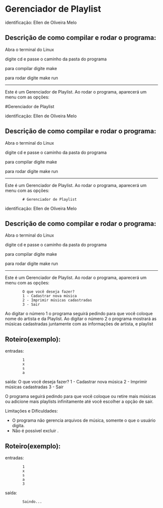 # Gerenciador de Playlist

identificação: Ellen de Oliveira Melo

Descrição de como compilar e rodar o programa:
-

Abra o terminal do Linux

digite cd e passe o caminho da pasta do programa

para compilar digite make

para rodar digite make run

--------------------------------------------

Este é um Gerenciador de Playlist. Ao rodar o programa, aparecerá um menu com as opções:

#Gerenciador de Playlist

identificação: Ellen de Oliveira Melo

Descrição de como compilar e rodar o programa:
-

Abra o terminal do Linux

digite cd e passe o caminho da pasta do programa

para compilar digite make

para rodar digite make run

--------------------------------------------

Este é um Gerenciador de Playlist. Ao rodar o programa, aparecerá um menu com as opções:

            # Gerenciador de Playlist

identificação: Ellen de Oliveira Melo

Descrição de como compilar e rodar o programa:
-

Abra o terminal do Linux

digite cd e passe o caminho da pasta do programa

para compilar digite make

para rodar digite make run

--------------------------------------------

Este é um Gerenciador de Playlist. Ao rodar o programa, aparecerá um menu com as opções:

            O que você deseja fazer?
            1 - Cadastrar nova música
            2 - Imprimir músicas cadastradas
            3 - Sair
    
Ao digitar o número 1  o programa seguirá pedindo para que você coloque nome do artista e da Playlist.
Ao digitar o número 2  o programa mostrará as músicas cadastradas juntamente com as informações de artista, e playlist

Roteiro(exemplo):
-
entradas:

            1
            x
            s
            a
            

saída: 
            O que você deseja fazer?
            1 - Cadastrar nova música
            2 - Imprimir músicas cadastradas
            3 - Sair
    
 O programa seguirá pedindo para que você coloque ou retire mais músicas ou adicione mais playlists infinitamente até você escolher a opção de sair.           

Limitações e Dificuldades:
 - O programa não gerencia arquivos de música, somente o que o usuário digita.
 - Não é possível excluir .


Roteiro(exemplo):
-
entradas:

            1
            x
            s
            a
            3

saída: 

            Saindo...



